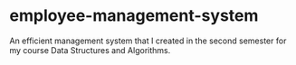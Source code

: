 # employee-management-system
An efficient management system that I created in the second semester for my course Data Structures and Algorithms.
